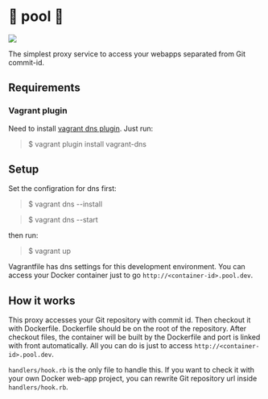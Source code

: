 🐳 pool 🐳
===

![](http://31.media.tumblr.com/tumblr_m8pp4rlwTF1qjj2ado1_500.png)

The simplest proxy service to access your webapps separated from Git commit-id.

## Requirements

### Vagrant plugin

Need to install [vagrant dns plugin](https://github.com/BerlinVagrant/vagrant-dns). Just run:

> $ vagrant plugin install vagrant-dns

## Setup

Set the configration for dns first:

> $ vagrant dns --install

> $ vagrant dns --start

then run:

> $ vagrant up

Vagrantfile has dns settings for this development environment.
You can access your Docker container just to go `http://<container-id>.pool.dev`.

## How it works

This proxy accesses your Git repository with commit id.
Then checkout it with Dockerfile. Dockerfile should be on the root of the
repository. After checkout files, the container will be built by the Dockerfile
and port is linked with front automatically. All you can do is just to access
`http://<container-id>.pool.dev`.

`handlers/hook.rb` is the only file to handle this.
If you want to check it with your own Docker web-app project, you can rewrite
Git repository url inside `handlers/hook.rb`.
